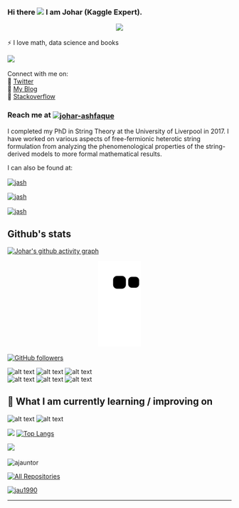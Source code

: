 ### Hi there <img src="https://media.giphy.com/media/hvRJCLFzcasrR4ia7z/giphy.gif" width="28"> I am Johar (Kaggle Expert). 

<p align="center">
  <a href="https://github.com/DenverCoder1/readme-typing-svg"><img src="https://readme-typing-svg.herokuapp.com/?lines=AAT%20Studier;Data%20Scientist;Mathematical%20Physicist&font=Fira%20Code&center=true&width=840&height=45&color=f75c7e&vCenter=true&size=22"></a>
</p>

⚡ I love math, data science and books

![](https://github.com/UKVeteran/ukveteran/blob/main/octocat-25.png)

Connect with me on: <br>
🏢 <a href="https://twitter.com/jau1990/">Twitter</a><br>
🏢 <a href="https://joharmashfaque.com/">My Blog</a><br>
🏢 <a href="https://stackoverflow.com/users/17018585/johar-m-ashfaque">Stackoverflow</a><br>
 
<h3 align="left">Reach me at   <a href='jmashfaque@gmail.com' target="blank"><img align="center" src="https://img.shields.io/badge/Gmail-blue?style=flat&logo=gmail&labelColor=white" alt="johar-ashfaque" /></a></h3>

I completed my PhD in String Theory at the University of Liverpool in 2017. I have worked on various aspects of free-fermionic heterotic string formulation from analyzing the phenomenological properties of the string-derived models to more formal mathematical results.

I can also be found at:

<a href="https://public.tableau.com/app/profile/johar.ashfaque" target="blank"><img align="center" src="https://img.shields.io/badge/Tableau-lightblue?style=flat&logo=tableau&labelColor=black" alt="jash" /></a>

<a href="https://www.linkedin.com/in/dr-johar-m-ashfaque-minstp-aatqb-%F0%9F%93%8A%F0%9F%A7%AE%F0%9F%93%9A-a924a469/" target="blank"><img align="center" src="https://img.shields.io/badge/LinkedIn-blue?style=flat&logo=linkedin&labelColor=black" alt="jash" /></a>

<a href="https://www.instagram.com/jau1990/" target="blank"><img align="center" src="https://img.shields.io/badge/Instagram-purple?style=flat&logo=instagram&labelColor=black" alt="jash" /></a>



## Github's stats
[![Johar's github activity graph](https://activity-graph.herokuapp.com/graph?username=ukveteran&theme=react-dark)](https://github.com/ashutosh00710/github-readme-activity-graph)

<p align="center">
  <img src="https://github.com/ukveteran/ukveteran/raw/output/github-contribution-grid-snake.svg" alt="snake"></center>
</p>


[![GitHub followers](https://img.shields.io/github/followers/UKVeteran.svg?style=social&label=Follow&maxAge=2592000)](https://github.com/UKVeteran?tab=followers)

![alt text](https://img.shields.io/badge/SQL-000000?style=for-the-badge&logo=mysql&logoColor=white) 
![alt text](https://img.shields.io/badge/python-0000CD?style=for-the-badge&logo=python&logoColor=white)  ![alt text](https://img.shields.io/badge/R-0000CD?style=for-the-badge&logo=R&logoColor=white)  
![alt text](https://img.shields.io/badge/HTML5-E34F26?style=for-the-badge&logo=html5&logoColor=white) 
![alt text](https://img.shields.io/badge/CSS3-1572B6?style=for-the-badge&logo=css3&logoColor=white)
![alt text](https://img.shields.io/badge/JavaScript-F7DF1E?style=for-the-badge&logo=javascript&logoColor=black) 

  ## 📖 What I am currently learning / improving on
![alt text](https://img.shields.io/badge/TypeScript-1572B6?style=for-the-badge&logo=typescript&logoColor=white) ![alt text](https://img.shields.io/badge/Node.Js-3CB371?style=for-the-badge&logo=node.js&logoColor=white)

![](https://github-readme-stats.vercel.app/api?username=ukveteran&show_icons=true&theme=radical)
[![Top Langs](https://github-readme-stats.vercel.app/api/top-langs/?username=ukveteran&&layout=compact&show_icons=true&theme=onedark)](https://github.com/anuraghazra/github-readme-stats)

![](https://komarev.com/ghpvc/?username=ukveteran)


<p><img align="center" src="https://github-readme-streak-stats.herokuapp.com/?user=ukveteran&" alt="ajauntor" /></p>

<p align="left">
  <a href="https://github.com/UKVeteran?tab=repositories&sort=stargazers"><img alt="All Repositories" title="All Repositories" src="https://custom-icon-badges.herokuapp.com/badge/-All%20Repos-2962FF?style=for-the-badge&logoColor=white&logo=repo"/></a>
</p>



<p align="left"> <a href="https://twitter.com/jau1990" target="blank"><img src="https://img.shields.io/twitter/follow/jau1990?logo=twitter&style=for-the-badge" alt="jau1990" /></a> </p>

</p>

<hr>
